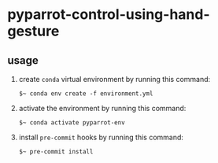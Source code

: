 # pyparrot-control-using-hand-gesture

  

## usage

1. create `conda` virtual environment by running this command:
	```
    $~ conda env create -f environment.yml
    ```
	
2. activate the environment by running this command:
    ```
    $~ conda activate pyparrot-env
    ```

3. install `pre-commit` hooks by running this command:
    ```
    $~ pre-commit install
    ```
